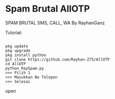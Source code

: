 # Spam Brutal AllOTP
SPAM BRUTAL SMS, CALL, WA By RayhanGanz

Tutorial:
<pre><code>
pkg update
pkg upgrade
pkg install python
git clone https://github.com/Rayhan-Z75/AllOTP
cd AllOTP
python RaySpam.py
>>> Pilih 1
>>> Masukkan No Telepon
>>> Selesai
</code></pre>
open
